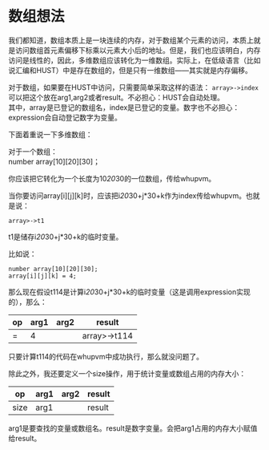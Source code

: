 # 数组想法

我们都知道，数组本质上是一块连续的内存，对于数组某个元素的访问，本质上就是访问数组首元素偏移下标乘以元素大小后的地址。但是，我们也应该明白，内存访问是线性的，因此，多维数组应该转化为一维数组。实际上，在低级语言（比如说汇编和HUST）中是存在数组的，但是只有一维数组——其实就是内存偏移。  

对于数组，如果要在HUST中访问，只需要简单采取这样的语法：
`array>->index`
可以把这个放在arg1,arg2或者result。不必担心：HUST会自动处理。  
其中，array是已登记的数组名，index是已登记的变量。数字也不必担心：expression会自动登记数字为变量。

下面着重说一下多维数组：

对于一个数组：  
number array[10][20][30]；

你应该把它转化为一个长度为10*20*30的一位数组，传给whupvm。  

当你要访问array[i][j][k]时，应该把i*20*30+j*30+k作为index传给whupvm。也就是说：

`array>->t1`

t1是储存i*20*30+j*30+k的临时变量。  

比如说：

```
number array[10][20][30];
array[i][j][k] = 4;
```

那么现在假设t114是计算i*20*30+j*30+k的临时变量（这是调用expression实现的），那么：  

| op | arg1 | arg2 | result |
|---|---|---|---|
| = | 4 |  | array>->t114 |

只要计算t114的代码在whupvm中成功执行，那么就没问题了。

除此之外，我还要定义一个size操作，用于统计变量或数组占用的内存大小：

| op | arg1 | arg2 | result |
|---|---|---|---|
| size | arg1 |  | result |

arg1是要查找的变量或数组名。result是数字变量。会把arg1占用的内存大小赋值给result。
